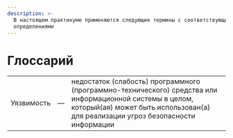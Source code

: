 ```yaml
---
description: >-
  В настоящем практикуме применяются следующие термины с соответствующими
  определениями
---
```


# Глоссарий

|  |  |  |
| :---: | :---: | :--- |
| Уязвимость | — | недостаток \(слабость\) программного \(программно-технического\) средства или информационной системы в целом, который\(ая\) может быть использован\(а\) для реализации угроз безопасности информации |

